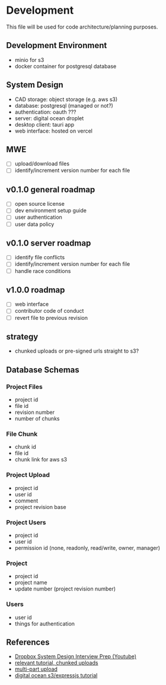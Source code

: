 # Development
This file will be used for code architecture/planning purposes.

## Development Environment
- minio for s3
- docker container for postgresql database

## System Design
- CAD storage: object storage (e.g. aws s3)
- database: postgresql (managed or not?)
- authentication: oauth ???
- server: digital ocean droplet
- desktop client: tauri app
- web interface: hosted on vercel

## MWE
- [ ] upload/download files
- [ ] identify/increment version number for each file

## v0.1.0 general roadmap
- [ ] open source license
- [ ] dev environment setup guide
- [ ] user authentication
- [ ] user data policy

## v0.1.0 server roadmap
- [ ] identify file conflicts
- [ ] identify/increment version number for each file
- [ ] handle race conditions

## v1.0.0 roadmap
- [ ] web interface
- [ ] contributor code of conduct
- [ ] revert file to previous revision

## strategy
- chunked uploads or pre-signed urls straight to s3?
## Database Schemas
### Project Files
- project id
- file id
- revision number
- number of chunks
### File Chunk
- chunk id
- file id
- chunk link for aws s3
### Project Upload
- project id
- user id
- comment
- project revision base
### Project Users
- project id
- user id
- permission id (none, readonly, read/write, owner, manager)
### Project
- project id
- project name
- update number (project revision number)
### Users
- user id
- things for authentication
## References
- [Dropbox System Design Interview Prep (Youtube)](https://www.youtube.com/watch?v=jLM1nGgsT-I&list=PLPkuArhPxxQGkbl-_STo8FFxBBB4ri-tl&index=5&ab_channel=InterviewPen)
- [relevant tutorial, chunked uploads](https://www.youtube.com/watch?v=dbYBVbrDnwg&ab_channel=CodingWithDawid)
- [multi-part upload](https://docs.aws.amazon.com/AmazonS3/latest/userguide/mpuoverview.html)
- [digital ocean s3/expressjs tutorial](https://www.digitalocean.com/community/tutorials/how-to-upload-a-file-to-object-storage-with-node-js#install-node-js-dependencies)